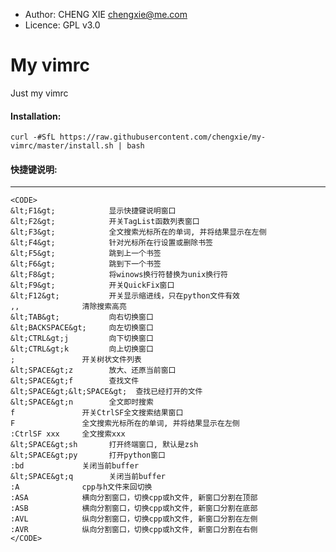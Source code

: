 * Author:  CHENG XIE <chengxie@me.com>
* Licence: GPL v3.0

# My vimrc
Just my vimrc

#### Installation:
```
curl -#SfL https://raw.githubusercontent.com/chengxie/my-vimrc/master/install.sh | bash
```
#### 快捷键说明:
---------------------------------------------------------------------------------------
```
<CODE>
&lt;F1&gt;            显示快捷键说明窗口
&lt;F2&gt;            开关TagList函数列表窗口
&lt;F3&gt;            全文搜索光标所在的单词, 并将结果显示在左侧
&lt;F4&gt;            针对光标所在行设置或删除书签
&lt;F5&gt;            跳到上一个书签
&lt;F6&gt;            跳到下一个书签
&lt;F8&gt;            将winows换行符替换为unix换行符
&lt;F9&gt;            开关QuickFix窗口
&lt;F12&gt;           开关显示缩进线，只在python文件有效
,,              清除搜索高亮
&lt;TAB&gt;           向右切换窗口
&lt;BACKSPACE&gt;     向左切换窗口
&lt;CTRL&gt;j         向下切换窗口
&lt;CTRL&gt;k         向上切换窗口
;               开关树状文件列表
&lt;SPACE&gt;z        放大、还原当前窗口
&lt;SPACE&gt;f        查找文件
&lt;SPACE&gt;&lt;SPACE&gt;  查找已经打开的文件
&lt;SPACE&gt;n        全文即时搜索
f               开关CtrlSF全文搜索结果窗口
F               全文搜索光标所在的单词, 并将结果显示在左侧
:CtrlSF xxx     全文搜索xxx
&lt;SPACE&gt;sh       打开终端窗口, 默认是zsh
&lt;SPACE&gt;py       打开python窗口
:bd             关闭当前buffer
&lt;SPACE&gt;q        关闭当前buffer
:A              cpp与h文件来回切换
:ASA            横向分割窗口，切换cpp或h文件, 新窗口分割在顶部
:ASB            横向分割窗口，切换cpp或h文件, 新窗口分割在底部
:AVL            纵向分割窗口，切换cpp或h文件, 新窗口分割在左侧
:AVR            纵向分割窗口，切换cpp或h文件, 新窗口分割在右侧
</CODE>
```
